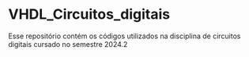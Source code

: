 # VHDL_Circuitos_digitais
Esse repositório contém os códigos utilizados na disciplina de circuitos digitais cursado no semestre 2024.2
